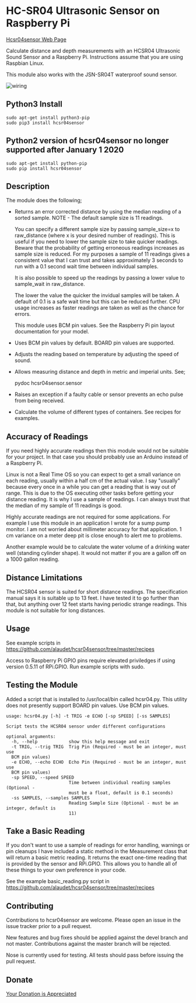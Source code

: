 # HC-SR04 Ultrasonic Sensor on Raspberry Pi

[Hcsr04sensor Web Page](https://www.linuxnorth.org/hcsr04sensor)

Calculate distance and depth measurements with an HCSR04 Ultrasonic Sound Sensor and a Raspberry Pi. Instructions assume that you are using Raspbian Linux.

This module also works with the JSN-SR04T waterproof sound sensor.

![wiring](https://www.linuxnorth.org/raspi-sump/images/raspi-sump-wiring.jpg)

## Python3 Install

    sudo apt-get install python3-pip
    sudo pip3 install hcsr04sensor

## Python2 version of hcsr04sensor no longer supported after January 1 2020

    sudo apt-get install python-pip
    sudo pip install hcsr04sensor

## Description

The module does the following;

* Returns an error corrected distance by using the median reading of a sorted
  sample. NOTE - The default sample size is 11 readings.

  You can specify a
  different sample size by passing sample_size=x  to raw_distance (where x is your desired
  number of readings).  This is useful if you need to lower the sample size to take
  quicker readings.  Beware that the probability of getting erroneous readings
  increases as sample size is reduced.  For my purposes a sample of 11 readings gives a consistent
  value that I can trust and takes approximately 3 seconds to run with a 0.1
  second wait time between individual samples.

  It is also possible to speed up the readings by passing a lower value to
  sample_wait in raw_distance.

  The lower the value the quicker the invidual
  samples will be taken.  A default of 0.1 is a safe wait time but this can be
  reduced further.  CPU usage increases as faster readings are taken as well as
  the chance for errors.

  This module uses BCM pin values.  See the Raspberry Pi pin layout documentation for your model.

* Uses BCM pin values by default.  BOARD pin values are supported.

* Adjusts the reading based on temperature by adjusting the speed of sound.

* Allows measuring distance and depth in metric and imperial units.  See;

    pydoc hcsr04sensor.sensor

* Raises an exception if a faulty cable or sensor prevents an echo pulse from being received.

* Calculate the volume of different types of containers.  See recipes for examples.

## Accuracy of Readings

If you need highly accurate readings then this module would not be suitable for your project.  In that case you should probably use an Arduino instead of a Raspberry Pi.

Linux is not a Real Time OS so you can expect to get a small variance on each reading, usually within a half cm of the actual value.  I say "usually" because every once in a while you can get a reading that is way out of range.  This is due to the OS executing other tasks before getting your distance reading.  It is why I use a sample of readings.  I can always trust that the median of my sample of 11 readings is good.

Highly accurate readings are not required for some applications. For example I use this module in an application I wrote for a sump pump monitor.  I am not worried about millimeter accuracy for that application.  1 cm variance on a meter deep pit is close enough to alert me to problems.

Another example would be to calculate the water volume of a drinking water well (standing cylinder shape).
It would not matter if you are a gallon off on a 1000 gallon reading.


## Distance Limitations

The HCSR04 sensor is suited for short distance readings.  The specification manual says it is suitable up to 13 feet.  I have tested it to go further than that, but anything over 12 feet starts having periodic strange readings.
This module is not suitable for long distances.


## Usage

See example scripts in https://github.com/alaudet/hcsr04sensor/tree/master/recipes

Access to Raspberry Pi GPIO pins require elevated priviledges if using version 0.5.11 of RPi.GPIO.  Run example
scripts with sudo.

## Testing the Module

Added a script that is installed to /usr/local/bin called hcsr04.py.
This utility does not presently support BOARD pin values.  Use BCM pin values.

    usage: hcsr04.py [-h] -t TRIG -e ECHO [-sp SPEED] [-ss SAMPLES]

    Script tests the HCSR04 sensor under different configurations

    optional arguments:
      -h, --help            show this help message and exit
      -t TRIG, --trig TRIG  Trig Pin (Required - must be an integer, must use
      BCM pin values)
      -e ECHO, --echo ECHO  Echo Pin (Required - must be an integer, must use
      BCM pin values)
      -sp SPEED, --speed SPEED
                            Time between individual reading samples (Optional -
                            must be a float, default is 0.1 seconds)
      -ss SAMPLES, --samples SAMPLES
                            Reading Sample Size (Optional - must be an integer, default is
                            11)


## Take a Basic Reading

If you don't want to use a sample of readings for error handling, warnings or pin cleanups I have included a static method in the Measurement class that will return a basic metric reading.  It returns the exact one-time reading that is provided  by the sensor and RPi.GPIO.  This allows you to handle all of these things to your own preference in your code.

See the example basic_reading.py script in https://github.com/alaudet/hcsr04sensor/tree/master/recipes


## Contributing

Contributions to hcsr04sensor are welcome.  Please open an issue in the issue
tracker prior to a pull request.

New features and bug fixes should be applied against the devel branch and not master. Contributions against the master branch will be rejected.

Nose is currently used for testing.  All tests should pass before issuing
the pull request.


## Donate

[Your Donation is Appreciated](https://www.linuxnorth.org/donate/)